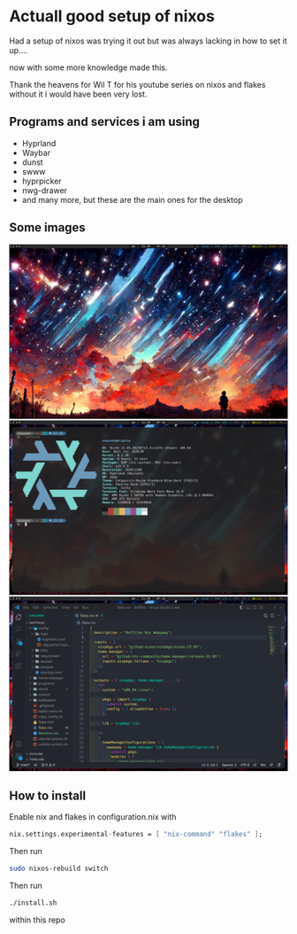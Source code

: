 # Actuall good setup of nixos

Had a setup of nixos was trying it out but was always lacking in how to set it up....

now with some more knowledge made this.

Thank the heavens for Wil T for his youtube series on nixos and flakes without it i would have been very lost.

## Programs and services i am using

-   Hyprland
-   Waybar
-   dunst
-   swww
-   hyprpicker
-   nwg-drawer
-   and many more, but these are the main ones for the desktop

## Some images

![](./images/mainDesktop.png)
![](./images/neofetch.png)
![](./images/editing.png)

## How to install

Enable nix and flakes in configuration.nix with

```nix
nix.settings.experimental-features = [ "nix-command" "flakes" ];
```

Then run

```bash
sudo nixos-rebuild switch
```

Then run

```bash
./install.sh
```

within this repo

